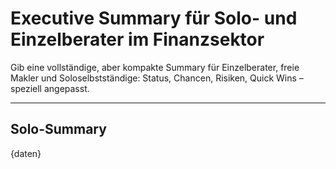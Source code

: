 <!-- summary_solo.md -->
# Executive Summary für Solo- und Einzelberater im Finanzsektor

Gib eine vollständige, aber kompakte Summary für Einzelberater, freie Makler und Soloselbstständige: Status, Chancen, Risiken, Quick Wins – speziell angepasst.

---

## Solo-Summary

{daten}
